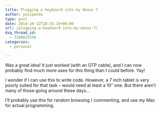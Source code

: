 ```yaml
---
title: Plugging a keyboard into my Nexus 7
author: yuvipanda
type: post
date: 2014-10-12T18:35:19+00:00
url: /plugging-a-keyboard-into-my-nexus-7/
dsq_thread_id:
  - 3109825556
categories:
  - personal

---
```

Was a great idea! It just worked (with an OTP cable), and I can now probably find much more uses for this thing than I could before. Yay!

I wonder if I can use this to write code. However, a 7 inch tablet is very poorly suited for that task &#8211; would need at least a 10&#8243; one. But there aren&#8217;t many of those going around these days&#8230;

I&#8217;ll probably use this for random browsing / commenting, and use my Mac for actual programming.